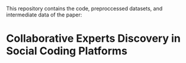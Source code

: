 This repository contains the code, preproccessed datasets, and intermediate data of the paper:

# Collaborative Experts Discovery in Social Coding Platforms
